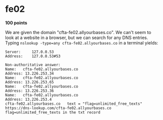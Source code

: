 # fe02
 **100 points**

We are given the domain "cfta-fe02.allyourbases.co". We can't seem to look at a website in a browser, but we can search for any DNS entries.
Typing `nslookup -type=any cfta-fe02.allyourbases.co` in a terminal yields:
```
Server:		127.0.0.53
Address:	127.0.0.53#53

Non-authoritative answer:
Name:	cfta-fe02.allyourbases.co
Address: 13.226.253.34
Name:	cfta-fe02.allyourbases.co
Address: 13.226.253.65
Name:	cfta-fe02.allyourbases.co
Address: 13.226.253.36
Name:	cfta-fe02.allyourbases.co
Address: 13.226.253.4
cfta-fe02.allyourbases.co	text = "flag=unlimited_free_texts"
https://dns-lookup.com/cfta-fe02.allyourbases.co
flag=unlimited_free_texts in the txt record
```
